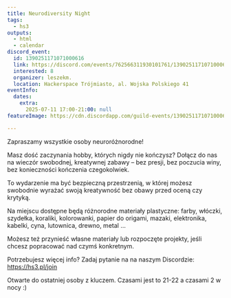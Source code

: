 ```yaml
---
title: Neurodiversity Night
tags:
  - hs3
outputs:
  - html
  - calendar
discord_event:
  id: 1390251171071000616
  link: https://discord.com/events/762566311930101761/1390251171071000616
  interested: 8
  organizer: leszekm.
  location: Hackerspace Trójmiasto, al. Wojska Polskiego 41
eventInfo:
  dates:
    extra:
      2025-07-11 17:00-21:00: null
featureImage: https://cdn.discordapp.com/guild-events/1390251171071000616/306b3078238982631bdf74b809d535d7.png?size=1024

---
```


Zapraszamy wszystkie osoby neuroróżnorodne!

Masz dość zaczynania hobby, których nigdy nie kończysz? Dołącz do nas na wieczór swobodnej, kreatywnej zabawy – bez presji, bez poczucia winy, bez konieczności kończenia czegokolwiek.

To wydarzenie ma być bezpieczną przestrzenią, w której możesz swobodnie wyrażać swoją kreatywność bez obawy przed oceną czy krytyką.

Na miejscu dostępne będą różnorodne materiały plastyczne: farby, włóczki, szydełka, koraliki, kolorowanki, papier do origami, mazaki, elektronika, kabelki, cyna, lutownica, drewno, metal ...

Możesz też przynieść własne materiały lub rozpoczęte projekty, jeśli chcesz popracować nad czymś konkretnym.

Potrzebujesz więcej info? Zadaj pytanie na na naszym Discordzie: https://hs3.pl/join

Otwarte do ostatniej osoby z kluczem. Czasami jest to 21-22 a czasami 2 w nocy :)
